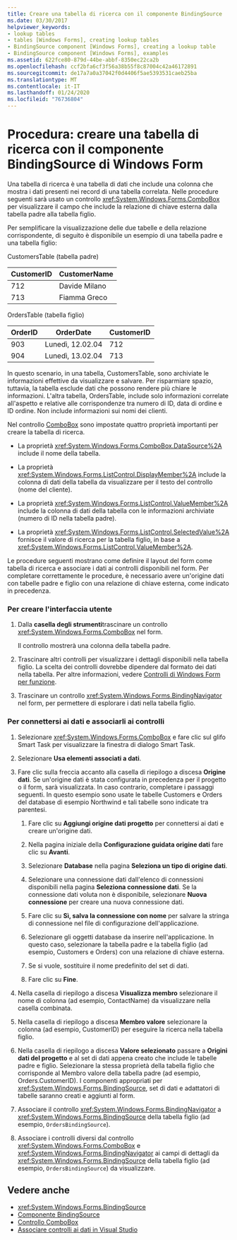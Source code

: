 ```yaml
---
title: Creare una tabella di ricerca con il componente BindingSource
ms.date: 03/30/2017
helpviewer_keywords:
- lookup tables
- tables [Windows Forms], creating lookup tables
- BindingSource component [Windows Forms], creating a lookup table
- BindingSource component [Windows Forms], examples
ms.assetid: 622fce80-879d-44be-abbf-8350ec22ca2b
ms.openlocfilehash: ccf2bfa6cf3f56a38b55f8c87004c42a46172891
ms.sourcegitcommit: de17a7a0a37042f0d4406f5ae5393531caeb25ba
ms.translationtype: MT
ms.contentlocale: it-IT
ms.lasthandoff: 01/24/2020
ms.locfileid: "76736804"
---
```

# <a name="how-to-create-a-lookup-table-with-the-windows-forms-bindingsource-component"></a>Procedura: creare una tabella di ricerca con il componente BindingSource di Windows Form
Una tabella di ricerca è una tabella di dati che include una colonna che mostra i dati presenti nei record di una tabella correlata. Nelle procedure seguenti sarà usato un controllo <xref:System.Windows.Forms.ComboBox> per visualizzare il campo che include la relazione di chiave esterna dalla tabella padre alla tabella figlio.  
  
 Per semplificare la visualizzazione delle due tabelle e della relazione corrispondente, di seguito è disponibile un esempio di una tabella padre e una tabella figlio:  
  
 CustomersTable (tabella padre)  
  
|CustomerID|CustomerName|  
|----------------|------------------|  
|712|Davide Milano|  
|713|Fiamma Greco|  
  
 OrdersTable (tabella figlio)  
  
|OrderID|OrderDate|CustomerID|  
|-------------|---------------|----------------|  
|903|Lunedì, 12.02.04|712|  
|904|Lunedì, 13.02.04|713|  
  
 In questo scenario, in una tabella, CustomersTable, sono archiviate le informazioni effettive da visualizzare e salvare. Per risparmiare spazio, tuttavia, la tabella esclude dati che possono rendere più chiare le informazioni. L'altra tabella, OrdersTable, include solo informazioni correlate all'aspetto e relative alle corrispondenze tra numero di ID, data di ordine e ID ordine. Non include informazioni sui nomi dei clienti.  
  
 Nel controllo [ComboBox](combobox-control-windows-forms.md) sono impostate quattro proprietà importanti per creare la tabella di ricerca.  
  
- La proprietà <xref:System.Windows.Forms.ComboBox.DataSource%2A> include il nome della tabella.  
  
- La proprietà <xref:System.Windows.Forms.ListControl.DisplayMember%2A> include la colonna di dati della tabella da visualizzare per il testo del controllo (nome del cliente).  
  
- La proprietà <xref:System.Windows.Forms.ListControl.ValueMember%2A> include la colonna di dati della tabella con le informazioni archiviate (numero di ID nella tabella padre).  
  
- La proprietà <xref:System.Windows.Forms.ListControl.SelectedValue%2A> fornisce il valore di ricerca per la tabella figlio, in base a <xref:System.Windows.Forms.ListControl.ValueMember%2A>.  
  
 Le procedure seguenti mostrano come definire il layout del form come tabella di ricerca e associare i dati ai controlli disponibili nel form. Per completare correttamente le procedure, è necessario avere un'origine dati con tabelle padre e figlio con una relazione di chiave esterna, come indicato in precedenza.  
  
### <a name="to-create-the-user-interface"></a>Per creare l'interfaccia utente  
  
1. Dalla **casella degli strumenti**trascinare un controllo <xref:System.Windows.Forms.ComboBox> nel form.  
  
     Il controllo mostrerà una colonna della tabella padre.  
  
2. Trascinare altri controlli per visualizzare i dettagli disponibili nella tabella figlio. La scelta dei controlli dovrebbe dipendere dal formato dei dati nella tabella. Per altre informazioni, vedere [Controlli di Windows Form per funzione](windows-forms-controls-by-function.md).  
  
3. Trascinare un controllo <xref:System.Windows.Forms.BindingNavigator> nel form, per permettere di esplorare i dati nella tabella figlio.  
  
### <a name="to-connect-to-the-data-and-bind-it-to-controls"></a>Per connettersi ai dati e associarli ai controlli  
  
1. Selezionare <xref:System.Windows.Forms.ComboBox> e fare clic sul glifo Smart Task per visualizzare la finestra di dialogo Smart Task.  
  
2. Selezionare **Usa elementi associati a dati**.  
  
3. Fare clic sulla freccia accanto alla casella di riepilogo a discesa **Origine dati**. Se un'origine dati è stata configurata in precedenza per il progetto o il form, sarà visualizzata. In caso contrario, completare i passaggi seguenti. In questo esempio sono usate le tabelle Customers e Orders del database di esempio Northwind e tali tabelle sono indicate tra parentesi.  
  
    1. Fare clic su **Aggiungi origine dati progetto** per connettersi ai dati e creare un'origine dati.  
  
    2. Nella pagina iniziale della **Configurazione guidata origine dati** fare clic su **Avanti**.  
  
    3. Selezionare **Database** nella pagina **Seleziona un tipo di origine dati**.  
  
    4. Selezionare una connessione dati dall'elenco di connessioni disponibili nella pagina **Seleziona connessione dati**. Se la connessione dati voluta non è disponibile, selezionare **Nuova connessione** per creare una nuova connessione dati.  
  
    5. Fare clic su **Sì, salva la connessione con nome** per salvare la stringa di connessione nel file di configurazione dell'applicazione.  
  
    6. Selezionare gli oggetti database da inserire nell'applicazione. In questo caso, selezionare la tabella padre e la tabella figlio (ad esempio, Customers e Orders) con una relazione di chiave esterna.  
  
    7. Se si vuole, sostituire il nome predefinito del set di dati.  
  
    8. Fare clic su **Fine**.  
  
4. Nella casella di riepilogo a discesa **Visualizza membro** selezionare il nome di colonna (ad esempio, ContactName) da visualizzare nella casella combinata.  
  
5. Nella casella di riepilogo a discesa **Membro valore** selezionare la colonna (ad esempio, CustomerID) per eseguire la ricerca nella tabella figlio.  
  
6. Nella casella di riepilogo a discesa **Valore selezionato** passare a **Origini dati del progetto** e al set di dati appena creato che include le tabelle padre e figlio. Selezionare la stessa proprietà della tabella figlio che corrisponde al Membro valore della tabella padre (ad esempio, Orders.CustomerID). I componenti appropriati per <xref:System.Windows.Forms.BindingSource>, set di dati e adattatori di tabelle saranno creati e aggiunti al form.  
  
7. Associare il controllo <xref:System.Windows.Forms.BindingNavigator> a <xref:System.Windows.Forms.BindingSource> della tabella figlio (ad esempio, `OrdersBindingSource`).  
  
8. Associare i controlli diversi dal controllo <xref:System.Windows.Forms.ComboBox> e <xref:System.Windows.Forms.BindingNavigator> ai campi di dettagli da <xref:System.Windows.Forms.BindingSource> della tabella figlio (ad esempio, `OrdersBindingSource`) da visualizzare.  
  
## <a name="see-also"></a>Vedere anche

- <xref:System.Windows.Forms.BindingSource>
- [Componente BindingSource](bindingsource-component.md)
- [Controllo ComboBox](combobox-control-windows-forms.md)
- [Associare controlli ai dati in Visual Studio](/visualstudio/data-tools/bind-controls-to-data-in-visual-studio)
